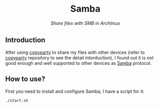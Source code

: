 <h1 align="center"> Samba </h1>
<h6 align="center"> Share files with SMB in Archlinux </h6>


## Introduction

After using [copyparty](https://github.com/9001/copyparty) to share my files with other devices (refer to [copyparty](https://github.com/1995parham-me/copyparty) repository to see the detail intorduction),
I found out it is not good enough and well supported to other devices as [Samba](https://wiki.archlinux.org/title/Samba) protocol.

## How to use?

First you need to install and configure Samba, I have a script for it:

```bash
./start.sh
```
